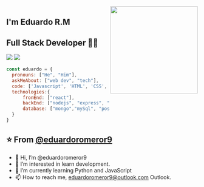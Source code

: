 <img align='right' src="https://media.giphy.com/media/M9gbBd9nbDrOTu1Mqx/giphy.gif" width="230">

## I'm Eduardo R.M
## Full Stack Developer 👨‍💻

[![](https://img.shields.io/badge/LinkedIn-Eduardo-blue)](https://www.linkedin.com/in/eduardor9/)
[![](https://img.shields.io/badge/Gmail-eduardoromeror9%40gmail.com-red)](mailto:eduardoromeror9@gmail.com)


```javascript
const eduardo = {
  pronouns: ["He", "Him"],
  askMeAbout: ["web dev", "tech"],
  code: ['Javascript', 'HTML', 'CSS', 'Python'],
  technologies:{
      fronEnd: ["react"],
      backEnd: ["nodejs", "express", "python"],
      database: ["mongo","mySql", "postgreSQL"],
  }
}
```
⭐️ From [@eduardoromeror9](https://www.linkedin.com/in/eduardor9/)
---







- 👋 Hi, I’m @eduardoromeror9
- 👀 I’m interested in learn development.
- 🌱 I’m currently learning Python and JavaScript
- 📫 How to reach me, eduardoromeror9@outlook.com Outlook.
